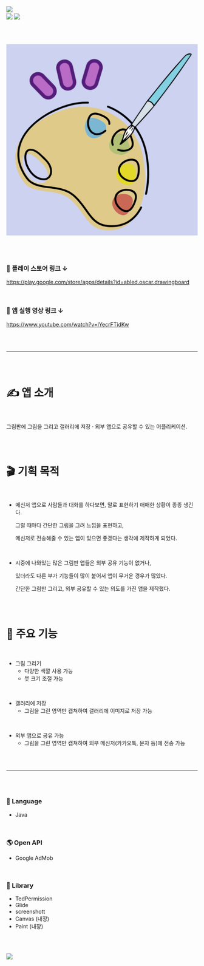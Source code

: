 <img src="https://capsule-render.vercel.app/api?type=waving&color=AEE1FC&height=150&section=header&text=Drawing%20Board&fontSize=60" />

<br/>

<img src="https://img.shields.io/badge/개인 프로젝트-FFB5AB?style=flat-square&logoColor=000000"/>
<img src="https://img.shields.io/badge/플레이 스토어 출시-C5FFBC?style=flat-square&logoColor=000000"/>

<br/><br/>

![App Icon](https://github.com/Oscar-World/DrawingBoard/blob/master/applogo.png)

<br/><br/>

### 🔗 플레이 스토어 링크 ↓

<https://play.google.com/store/apps/details?id=abled.oscar.drawingboard>

<br/>

### 🔗 앱 실행 영상 링크 ↓

<https://www.youtube.com/watch?v=lYecrFTidKw>

<br/><br/>

---

<br/><br/>

# ✍️ 앱 소개

<br/>

그림판에 그림을 그리고 갤러리에 저장 · 외부 앱으로 공유할 수 있는 어플리케이션.

<br/><br/>

# 🎬 기획 목적

<br/>

- 메신저 앱으로 사람들과 대화를 하다보면, 말로 표현하기 애매한 상황이 종종 생긴다.

  그럴 때마다 간단한 그림을 그려 느낌을 표현하고,

  메신저로 전송해줄 수 있는 앱이 있으면 좋겠다는 생각에 제작하게 되었다.

<br/>

- 시중에 나와있는 많은 그림판 앱들은 외부 공유 기능이 없거나,

  있더라도 다른 부가 기능들이 많이 붙어서 앱이 무거운 경우가 많았다.

  간단한 그림만 그리고, 외부 공유할 수 있는 의도를 가진 앱을 제작했다.

<br/><br/>

# 📱 주요 기능

<br/>

- 그림 그리기
  - 다양한 색깔 사용 가능
  - 붓 크기 조절 가능

<br/>

- 갤러리에 저장
  - 그림을 그린 영역만 캡쳐하여 갤러리에 이미지로 저장 가능

<br/>

- 외부 앱으로 공유 가능
  - 그림을 그린 영역만 캡쳐하여 외부 메신저(카카오톡, 문자 등)에 전송 가능

<br/><br/>

---

<br/><br/>

### 🔡 Language
- Java

<br/>

### 🌎 Open API
- Google AdMob

<br/>

### 📖 Library
- TedPermission
- Glide
- screenshott
- Canvas (내장)
- Paint (내장)

<br/><br/>

<img src="https://capsule-render.vercel.app/api?type=waving&color=AEE1FC&height=150&section=footer" />
